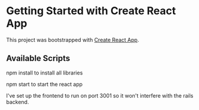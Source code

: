 # Getting Started with Create React App

This project was bootstrapped with [Create React App](https://github.com/facebook/create-react-app).

## Available Scripts

npm install to install all libraries

npm start to start the react app

I've set up the frontend to run on port 3001 so it won't interfere with the rails backend.